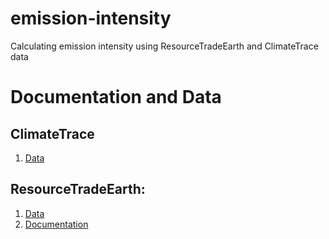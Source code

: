# emission-intensity
Calculating emission intensity using ResourceTradeEarth and ClimateTrace data

# Documentation and Data
## ClimateTrace
1. [Data](https://www.climatetrace.org/inventory?sector=all&time=2015-2020&country=all-countries)
## ResourceTradeEarth:
1. [Data](https://resourcetrade.earth/?year=2019&units=weight&autozoom=1)
2. [Documentation](https://resourcetrade.earth/about)

